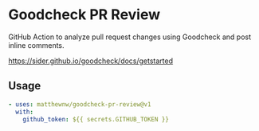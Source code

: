 # Goodcheck PR Review

GitHub Action to analyze pull request changes using Goodcheck and post inline comments.

https://sider.github.io/goodcheck/docs/getstarted

## Usage

```yaml
- uses: matthewnw/goodcheck-pr-review@v1
  with:
    github_token: ${{ secrets.GITHUB_TOKEN }}